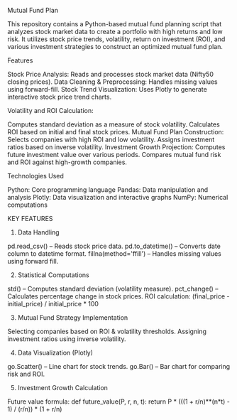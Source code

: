 Mutual Fund Plan

This repository contains a Python-based mutual fund planning script that analyzes stock market data to create a portfolio with high returns and low risk. It utilizes stock price trends, volatility, return on investment (ROI), and various investment strategies to construct an optimized mutual fund plan.

Features

Stock Price Analysis: Reads and processes stock market data (Nifty50 closing prices).
Data Cleaning & Preprocessing: Handles missing values using forward-fill.
Stock Trend Visualization: Uses Plotly to generate interactive stock price trend charts.

Volatility and ROI Calculation:

Computes standard deviation as a measure of stock volatility.
Calculates ROI based on initial and final stock prices.
Mutual Fund Plan Construction:
Selects companies with high ROI and low volatility.
Assigns investment ratios based on inverse volatility.
Investment Growth Projection:
Computes future investment value over various periods.
Compares mutual fund risk and ROI against high-growth companies.

Technologies Used

Python: Core programming language
Pandas: Data manipulation and analysis
Plotly: Data visualization and interactive graphs
NumPy: Numerical computations

KEY FEATURES

1. Data Handling

pd.read_csv() – Reads stock price data.
pd.to_datetime() – Converts date column to datetime format.
fillna(method='ffill') – Handles missing values using forward fill.

2. Statistical Computations

std() – Computes standard deviation (volatility measure).
pct_change() – Calculates percentage change in stock prices.
ROI calculation: (final_price - initial_price) / initial_price * 100

3. Mutual Fund Strategy Implementation

Selecting companies based on ROI & volatility thresholds.
Assigning investment ratios using inverse volatility.

4. Data Visualization (Plotly)

go.Scatter() – Line chart for stock trends.
go.Bar() – Bar chart for comparing risk and ROI.

5. Investment Growth Calculation

Future value formula:
def future_value(P, r, n, t):
    return P * (((1 + r/n)**(n*t) - 1) / (r/n)) * (1 + r/n)
